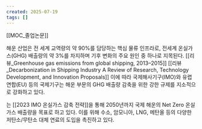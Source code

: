 ```yaml
---
created: 2025-07-19
tags: []
---
```

[[MOC_졸업논문]]

해운 산업은 전 세계 교역량의 약 90%를 담당하는 핵심 물류 인프라로, 전세계 온실가스(GHG) 배출량의 약 3%를 차지하며 기후 변화의 주요 원인 중 하나로 지목된다. [[리뷰_Greenhouse gas emissions from global shipping, 2013–2015]]  [[리뷰_Decarbonization in Shipping Industry A Review of Research, Technology Development, and Innovation Proposals]]
이에 따라 국제해사기구(IMO)와 유렵연합(EU) 등의 국제기구는 해운 부문의 GHG 배출량 감축을 위한 강한 규제를 지소적으로 강화하고 있다. 

는 [[2023 IMO 온실가스 감축 전략]]을 통해 2050년까지 국제 해운의 Net Zero 온실가스 배출량을 목표로 하고 있다. 이를 위해 수소, 암모니아, LNG, 메탄올 등의 다양한 저탄소/무탄소 대체 연료의 도입을 촉진하고 있다. 